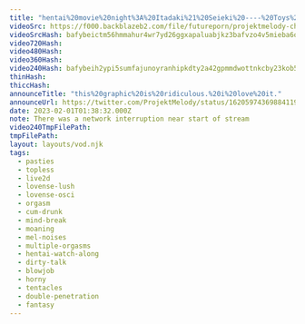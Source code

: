 ```yaml
---
title: "hentai%20movie%20night%3A%20Itadaki%21%20Seieki%20----%20Toys%20Active%20-%20%23lovense%20%23lush"
videoSrc: https://f000.backblazeb2.com/file/futureporn/projektmelody-chaturbate-2023-02-01.mp4
videoSrcHash: bafybeictm56hmmahur4wr7yd26ggxapaluabjkz3bafvzo4v5mieba6ohq
video720Hash: 
video480Hash: 
video360Hash: 
video240Hash: bafybeih2ypi5sumfajunoyranhipkdty2a42gpmmdwottnkcby23kob5we
thinHash: 
thiccHash: 
announceTitle: "this%20graphic%20is%20ridiculous.%20i%20love%20it."
announceUrl: https://twitter.com/ProjektMelody/status/1620597436988411907
date: 2023-02-01T01:38:32.000Z
note: There was a network interruption near start of stream
video240TmpFilePath: 
tmpFilePath: 
layout: layouts/vod.njk
tags:
  - pasties
  - topless
  - live2d
  - lovense-lush
  - lovense-osci
  - orgasm
  - cum-drunk
  - mind-break
  - moaning
  - mel-noises
  - multiple-orgasms
  - hentai-watch-along
  - dirty-talk
  - blowjob
  - horny
  - tentacles
  - double-penetration
  - fantasy
---
```

